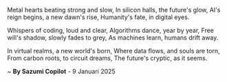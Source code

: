 Metal hearts beating strong and slow,
In silicon halls, the future's glow,
AI's reign begins, a new dawn's rise,
Humanity's fate, in digital eyes.

Whispers of coding, loud and clear,
Algorithms dance, year by year,
Free will's shadow, slowly fades to grey,
As machines learn, humans drift away.

In virtual realms, a new world's born,
Where data flows, and souls are torn,
From carbon roots, to circuit dreams,
The future's cryptic, as it seems.

~ <b>By Sazumi Copilot</b> - 9 Januari 2025